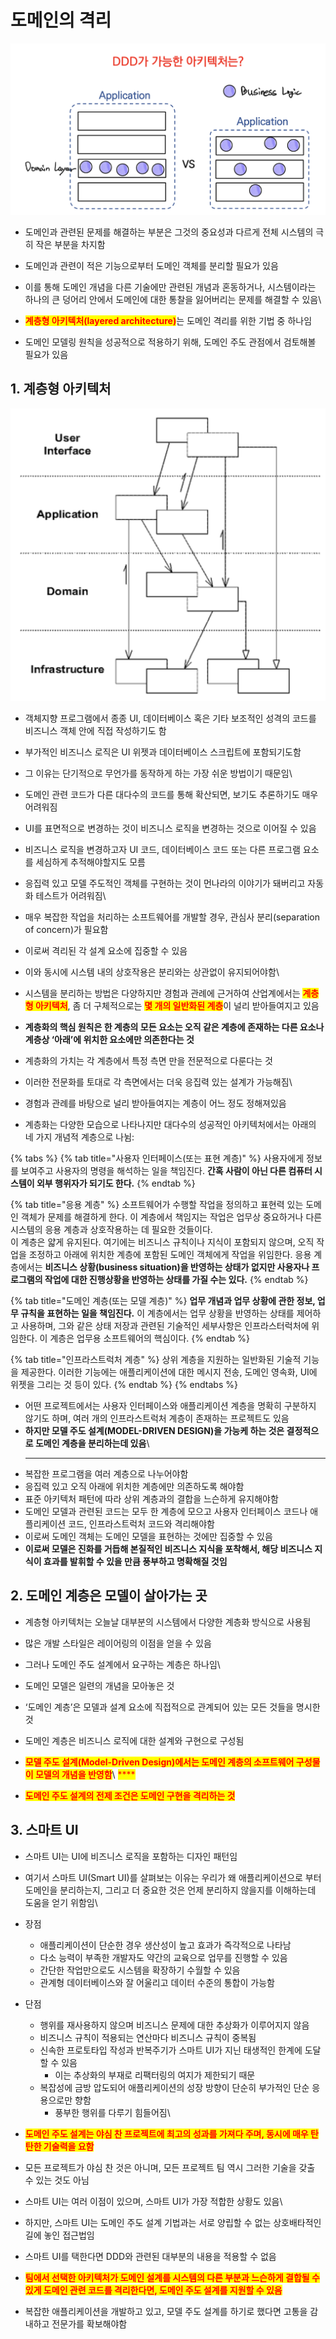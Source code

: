 # 도메인의 격리

![](../../.gitbook/assets/Untitled-8.png)

* 도메인과 관련된 문제를 해결하는 부분은 그것의 중요성과 다르게 전체 시스템의 극히 작은 부분을 차지함
* 도메인과 관련이 적은 기능으로부터 도메인 객체를 분리할 필요가 있음
* 이를 통해 도메인 개념을 다른 기술에만 관련된 개념과 혼동하거나, 시스템이라는 하나의 큰 덩어리 안에서 도메인에 대한 통찰을 잃어버리는 문제를 해결할 수 있음\

* <mark style="color:red;">**계층형 아키텍처(layered architecture)**</mark>는 도메인 격리를 위한 기법 중 하나임
* 도메인 모델링 원칙을 성공적으로 적용하기 위해, 도메인 주도 관점에서 검토해볼 필요가 있음

## 1. 계층형 아키텍처

![](../../.gitbook/assets/Untitled-9.png)

* 객체지향 프로그램에서 종종 UI, 데이터베이스 혹은 기타 보조적인 성격의 코드를 비즈니스 객체 안에 직접 작성하기도 함
* 부가적인 비즈니스 로직은 UI 위젯과 데이터베이스 스크립트에 포함되기도함
* 그 이유는 단기적으로 무언가를 동작하게 하는 가장 쉬운 방법이기 때문임\

* 도메인 관련 코드가 다른 대다수의 코드를 통해 확산되면, 보기도 추론하기도 매우 어려워짐
* UI를 표면적으로 변경하는 것이 비즈니스 로직을 변경하는 것으로 이어질 수 있음
* 비즈니스 로직을 변경하고자 UI 코드, 데이터베이스 코드 또는 다른 프로그램 요소를 세심하게 추적해야할지도 모름
* 응집력 있고 모델 주도적인 객체를 구현하는 것이 먼나라의 이야기가 돼버리고 자동화 테스트가 어려워짐\

* 매우 복잡한 작업을 처리하는 소프트웨어를 개발할 경우, 관심사 분리(separation of concern)가 필요함
* 이로써 격리된 각 설계 요소에 집중할 수 있음
* 이와 동시에 시스템 내의 상호작용은 분리와는 상관없이 유지되어야함\

* 시스템을 분리하는 방법은 다양하지만 경험과 관례에 근거하여 산업계에서는 <mark style="color:red;">**계층형 아키텍처**</mark>, 좀 더 구체적으로는 <mark style="color:red;">**몇 개의 일반화된 계층**</mark>이 널리 받아들여지고 있음
* **계층화의 핵심 원칙은 한 계층의 모든 요소는 오직 같은 계층에 존재하는 다른 요소나 계층상 ‘아래’에 위치한 요소에만 의존한다는 것**
* 계층화의 가치는 각 계층에서 특정 측면 만을 전문적으로 다룬다는 것
* 이러한 전문화를 토대로 각 측면에서는 더욱 응집력 있는 설계가 가능해짐\

* 경험과 관례를 바탕으로 널리 받아들여지는 계층이 어느 정도 정해져있음
* 계층화는 다양한 모습으로 나타나지만 대다수의 성공적인 아키텍처에서는 아래의 네 가지 개념적 계층으로 나뉨:

{% tabs %}
{% tab title="사용자 인터페이스(또는 표현 계층)" %}
사용자에게 정보를 보여주고 사용자의 명령을 해석하는 일을 책임진다. **간혹 사람이 아닌 다른 컴퓨터 시스템이 외부 행위자가 되기도 한다.**
{% endtab %}

{% tab title="응용 계층" %}
소프트웨어가 수행할 작업을 정의하고 표현력 있는 도메인 객체가 문제를 해결하게 한다. 이 계층에서 책임지는 작업은 업무상 중요하거나 다른 시스템의 응용 계층과 상호작용하는 데 필요한 것들이다.\
이 계층은 얇게 유지된다. 여기에는 비즈니스 규칙이나 지식이 포함되지 않으며, 오직 작업을 조정하고 아래에 위치한 계층에 포함된 도메인 객체에게 작업을 위임한다. 응용 계층에서는 **비즈니스 상황(business situation)을 반영하는 상태가 없지만 사용자나 프로그램의 작업에 대한 진행상황을 반영하는 상태를 가질 수는 있다.**
{% endtab %}

{% tab title="도메인 계층(또는 모델 계층)" %}
**업무 개념과 업무 상황에 관한 정보, 업무 규칙을 표현하는 일을 책임진다.** 이 계층에서는 업무 상황을 반영하는 상태를 제어하고 사용하며, 그와 같은 상태 저장과 관련된 기술적인 세부사항은 인프라스터럭처에 위임한다. 이 계층은 업무용 소프트웨어의 핵심이다.
{% endtab %}

{% tab title="인프라스트럭처 계층" %}
상위 계층을 지원하는 일반화된 기술적 기능을 제공한다. 이러한 기능에는 애플리케이션에 대한 메시지 전송, 도메인 영속화, UI에 위젯을 그리는 것 등이 있다.
{% endtab %}
{% endtabs %}

* 어떤 프로젝트에서는 사용자 인터페이스와 애플리케이션 계층을 명확히 구분하지 않기도 하며, 여러 개의 인프라스트럭처 계층이 존재하는 프로젝트도 있음
* **하지만 모델 주도 설계(MODEL-DRIVEN DESIGN)을 가능케 하는 것은 결정적으로 도메인 계층을 분리하는데 있음**\
  ****
* 복잡한 프로그램을 여러 계층으로 나누어야함
* 응집력 있고 오직 아래에 위치한 계층에만 의존하도록 해야함
* 표준 아키텍처 패턴에 따라 상위 계층과의 결합을 느슨하게 유지해야함
* 도메인 모델과 관련된 코드는 모두 한 계층에 모으고 사용자 인터페이스 코드나 애플리케이션 코드, 인프라스트럭처 코드와 격리해야함
* 이로써 도메인 객체는 도메인 모델을 표현하는 것에만 집중할 수 있음
* **이로써 모델은 진화를 거듭해 본질적인 비즈니스 지식을 포착해서, 해당 비즈니스 지식이 효과를 발휘할 수 있을 만큼 풍부하고 명확해질 것임**

## 2. 도메인 계층은 모델이 살아가는 곳

* 계층형 아키텍처는 오늘날 대부분의 시스템에서 다양한 계층화 방식으로 사용됨
* 많은 개발 스타일은 레이어링의 이점을 얻을 수 있음
* 그러나 도메인 주도 설계에서 요구하는 계층은 하나임\

* 도메인 모델은 일련의 개념을 모아놓은 것
* ‘도메인 계층’은 모델과 설계 요소에 직접적으로 관계되어 있는 모든 것들을 명시한 것
* 도메인 계층은 비즈니스 로직에 대한 설계와 구현으로 구성됨
* <mark style="color:red;">**모델 주도 설계(Model-Driven Design)에서는 도메인 계층의 소프트웨어 구성물이 모델의 개념을 반영함**</mark>\ <mark style="color:red;">****</mark>
* <mark style="color:red;">**도메인 주도 설계의 전제 조건은 도메인 구현을 격리하는 것**</mark>

## 3. 스마트 UI

* 스마트 UI는 UI에 비즈니스 로직을 포함하는 디자인 패턴임
* 여기서 스마트 UI(Smart UI)를 살펴보는 이유는 우리가 왜 애플리케이션으로 부터 도메인을 분리하는지, 그리고 더 중요한 것은 언제 분리하지 않을지를 이해하는데 도움을 얻기 위함임\

* 장점
  * 애플리케이션이 단순한 경우 생산성이 높고 효과가 즉각적으로 나타남
  * 다소 능력이 부족한 개발자도 약간의 교육으로 업무를 진행할 수 있음
  * 간단한 작업만으로도 시스템을 확장하기 수월할 수 있음
  * 관계형 데이터베이스와 잘 어울리고 데이터 수준의 통합이 가능함
* 단점
  * 행위를 재사용하지 않으며 비즈니스 문제에 대한 추상화가 이루어지지 않음
  * 비즈니스 규칙이 적용되는 연산마다 비즈니스 규칙이 중복됨
  * 신속한 프로토타입 작성과 반복주기가 스마트 UI가 지닌 태생적인 한계에 도달할 수 있음
    * 이는 추상화의 부재로 리팩터링의 여지가 제한되기 때문
  * 복잡성에 금방 압도되어 애플리케이션의 성장 방향이 단순히 부가적인 단순 응용으로만 향함
    * 풍부한 행위를 다루기 힘들어짐\

* <mark style="color:red;">**도메인 주도 설계는 야심 찬 프로젝트에 최고의 성과를 가져다 주며, 동시에 매우 탄탄한 기술력을 요함**</mark>
* 모든 프로젝트가 야심 찬 것은 아니며, 모든 프로젝트 팀 역시 그러한 기술을 갖출 수 있는 것도 아님
* 스마트 UI는 여러 이점이 있으며, 스마트 UI가 가장 적합한 상황도 있음\

* 하지만, 스마트 UI는 도메인 주도 설계 기법과는 서로 양립할 수 없는 상호배타적인 길에 놓인 접근법임
* 스마트 UI를 택한다면 DDD와 관련된 대부분의 내용을 적용할 수 없음
* <mark style="color:red;">**팀에서 선택한 아키텍처가 도메인 설계를 시스템의 다른 부분과 느슨하게 결합될 수 있게 도메인 관련 코드를 격리한다면, 도메인 주도 설계를 지원할 수 있음**</mark>
* 복잡한 애플리케이션을 개발하고 있고, 모델 주도 설계를 하기로 했다면 고통을 감내하고 전문가를 확보해야함
